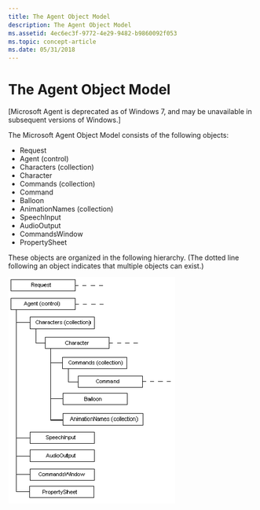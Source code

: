 ```yaml
---
title: The Agent Object Model
description: The Agent Object Model
ms.assetid: 4ec6ec3f-9772-4e29-9482-b9860092f053
ms.topic: concept-article
ms.date: 05/31/2018
---
```


# The Agent Object Model

\[Microsoft Agent is deprecated as of Windows 7, and may be unavailable in subsequent versions of Windows.\]

The Microsoft Agent Object Model consists of the following objects:

-   Request
-   Agent (control)
-   Characters (collection)
-   Character
-   Commands (collection)
-   Command
-   Balloon
-   AnimationNames (collection)
-   SpeechInput
-   AudioOutput
-   CommandsWindow
-   PropertySheet

These objects are organized in the following hierarchy. (The dotted line following an object indicates that multiple objects can exist.)

![Diagram that shows the hierarchy of the objects, starting with 'Request'.](images/pro358.gif)

 

 




